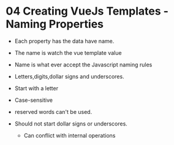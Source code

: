 # 04 Creating VueJs Templates - Naming Properties

- Each property has the data have name.
- The name is watch the vue template value
- Name is what ever accept the Javascript naming rules
- Letters,digits,dollar signs and underscores.
- Start with a letter
- Case-sensitive
- reserved words can't be used.

- Should not start dollar signs or underscores.
	- Can conflict with internal operations